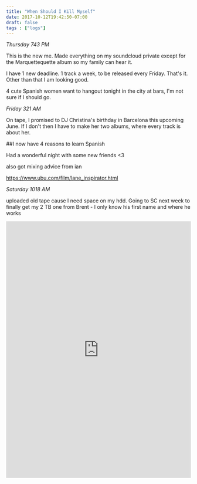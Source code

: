 ```yaml
---
title: "When Should I Kill Myself"
date: 2017-10-12T19:42:50-07:00
draft: false
tags : ["logs"]
---
```




*Thursday 743 PM*

This is the new me. Made everything on my soundcloud private except for the Marquettequette album so my family can hear it.

I have 1 new deadline. 1 track a week, to be released every Friday. That's it. Other than that I am looking good.

4 cute Spanish women want to hangout tonight in the city at bars, I'm not sure if I should go.   


*Friday 321 AM*

On tape, I promised to DJ Christina's birthday in Barcelona this upcoming June. If I don't then I have to make her two albums, where every track is about her.

##I now have 4 reasons to learn Spanish

Had a wonderful night with some new friends <3



also got mixing advice from ian


https://www.ubu.com/film/lane_inspirator.html

*Saturday 1018 AM*

uploaded old tape cause I need space on my hdd. Going to SC next week to finally get my 2 TB one from Brent - I only know his first name and where he works

<iframe width="100%" height="700" scrolling="no" frameborder="no" src="https://w.soundcloud.com/player/?url=https%3A//api.soundcloud.com/playlists/359831909%3Fsecret_token%3Ds-XiQuv&amp;color=%23ff5500&amp;auto_play=false&amp;hide_related=false&amp;show_comments=true&amp;show_user=true&amp;show_reposts=false&amp;show_teaser=true&amp;visual=true"></iframe>
